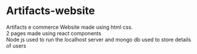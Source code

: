# Artifacts-website
 Artifacts e commerce Website made using html css.</br>
 2 pages made using react components </br>
 Node js used to run the localhost server and mongo db used to store details of users</br>
